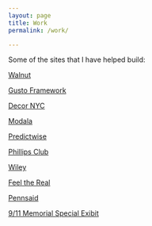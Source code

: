 ```yaml
---
layout: page
title: Work
permalink: /work/

---
```

Some of the sites that I have helped build:

<a target="_blank" href="https://walnuthome.com/">Walnut</a>

<a target="_blank" href="https://gusto.com/framework">Gusto Framework</a>

<a target="_blank" href="https://decornyc.com/">Decor NYC</a>

<a target="_blank" href="http://modala.com/">Modala</a>

<a target="_blank" href="http://predictwise.com/">Predictwise</a>

<a target="_blank" href="http://phillipsclub.com/">Phillips Club</a>

<a target="_blank" href="https://www.efficientlearning.com/">Wiley</a>

<a target="_blank" href="http://www.feelthereal.org/">Feel the Real</a>

<a target="_blank" href="https://www.pennsaid.com/">Pennsaid</a>

<a target="_blank" href="http://rendering.911memorial.org/">9/11 Memorial Special Exibit</a>
